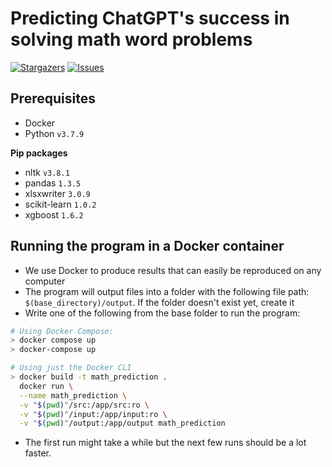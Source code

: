 # Predicting ChatGPT's success in solving math word problems

<p align="left">
	<a href="https://github.com/hwelsters/improved-octo-happiness/stargazers">
		<img alt="Stargazers" src="https://img.shields.io/github/stars/hwelsters/improved-octo-happiness?style=for-the-badge"></a>
	<a href="https://github.com/hwelsters/improved-octo-happiness/issues">
		<img alt="Issues" src="https://img.shields.io/github/issues/hwelsters/improved-octo-happiness?style=for-the-badge"></a>
</p>

## Prerequisites
- Docker  
- Python `v3.7.9`

**Pip packages**
- nltk          `v3.8.1`
- pandas        `1.3.5`
- xlsxwriter    `3.0.9`
- scikit-learn  `1.0.2`
- xgboost       `1.6.2`

## Running the program in a Docker container
- We use Docker to produce results that can easily be reproduced on any computer
- The program will output files into a folder with the following file path: `$(base_directory)/output`. If the folder doesn't exist yet, create it  
- Write one of the following from the base folder to run the program:

```bash
# Using Docker Compose:
> docker compose up
> docker-compose up

# Using just the Docker CLI
> docker build -t math_prediction .
  docker run \
  --name math_prediction \
  -v "$(pwd)"/src:/app/src:ro \
  -v "$(pwd)"/input:/app/input:ro \
  -v "$(pwd)"/output:/app/output math_prediction
```

- The first run might take a while but the next few runs should be a lot faster.